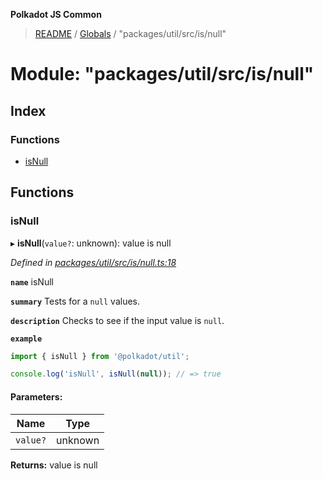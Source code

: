 **Polkadot JS Common**

> [README](../README.md) / [Globals](../globals.md) / "packages/util/src/is/null"

# Module: "packages/util/src/is/null"

## Index

### Functions

* [isNull](_packages_util_src_is_null_.md#isnull)

## Functions

### isNull

▸ **isNull**(`value?`: unknown): value is null

*Defined in [packages/util/src/is/null.ts:18](https://github.com/polkadot-js/common/blob/975103fd/packages/util/src/is/null.ts#L18)*

**`name`** isNull

**`summary`** Tests for a `null` values.

**`description`** 
Checks to see if the input value is `null`.

**`example`** 
<BR>

```javascript
import { isNull } from '@polkadot/util';

console.log('isNull', isNull(null)); // => true
```

#### Parameters:

Name | Type |
------ | ------ |
`value?` | unknown |

**Returns:** value is null
